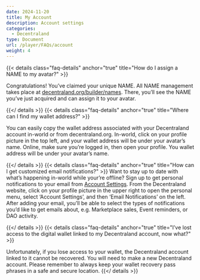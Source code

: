 ```yaml
---
date: 2024-11-20
title: My Account
description: Account settings
categories:
  - Decentraland
type: Document
url: /player/FAQs/account
weight: 4
---
```


{{< details class="faq-details" anchor="true" title="How do I assign a NAME to my avatar?" >}}

Congratulations! You’ve claimed your unique NAME. All NAME management takes place at [decentraland.org/builder/names](https://decentraland.org/builder/names). There, you’ll see the NAME you’ve just acquired and can assign it to your avatar.

{{</ details >}}
{{< details class="faq-details" anchor="true" title="Where can I find my wallet address?" >}}

You can easily copy the wallet address associated with your Decentraland account in-world or from decentraland.org.
In-world, click on your profile picture in the top left, and your wallet address will be under your avatar’s name. Online, make sure you’re logged in, then open your profile. You wallet address will be under your avatar’s name.

{{</ details >}}
{{< details class="faq-details" anchor="true" title="How can I get customized email notifications?" >}}
Want to stay up to date with what’s happening in-world while your’re offline? Sign up to get personal notifications to your email from [Account Settings](https://decentraland.org/account/). From the Decentraland website, click on your profile picture in the upper right to open the personal menu, select ‘Account Settings’, and then ‘Email Notifications’ on the left.
After adding your email, you’ll be able to select the types of notifications you’d like to get emails about, e.g. Marketplace sales, Event reminders, or DAO activity.

{{</ details >}}
{{< details class="faq-details" anchor="true" title="I’ve lost access to the digital wallet linked to my Decentraland account, now what?" >}}

Unfortunately, if you lose access to your wallet, the Decentraland account linked to it cannot be recovered. You will need to make a new Decentraland account. Please remember to always keep your wallet recovery pass phrases in a safe and secure location.
{{</ details >}}
